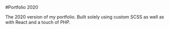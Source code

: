 #Portfolio 2020

The 2020 version of my portfolio. Built solely using custom SCSS as well as with React and a touch of PHP.
